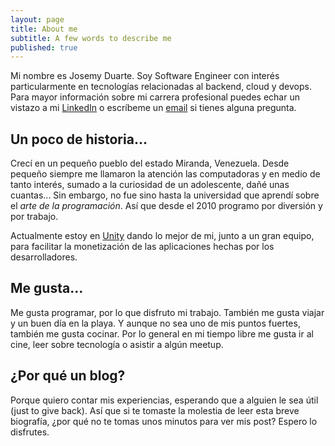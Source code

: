 ```yaml
---
layout: page
title: About me
subtitle: A few words to describe me
published: true
---
```


Mi nombre es Josemy Duarte. Soy Software Engineer con interés particularmente en tecnologías relacionadas al backend, cloud y devops. Para mayor información sobre mi carrera profesional puedes echar un vistazo a mi [LinkedIn](https://www.linkedin.com/in/josemyduarte/) o escríbeme un [email](mailto:duartejosemy@gmail.com) si tienes alguna pregunta.

## Un poco de historia...

Crecí en un pequeño pueblo del estado Miranda, Venezuela. Desde pequeño siempre me llamaron la atención las computadoras y en medio de tanto interés, sumado a la curiosidad de un adolescente, dañé unas cuantas... Sin embargo, no fue sino hasta la universidad que aprendí sobre el *arte de la programación*. Así que desde el 2010 programo por diversión y por trabajo.

Actualmente estoy en [Unity](https://unity.com//) dando lo mejor de mi, junto a un gran equipo, para facilitar la monetización de las aplicaciones hechas por los desarrolladores.

## Me gusta...

Me gusta programar, por lo que disfruto mi trabajo. También me gusta viajar y un buen día en la playa. Y aunque no sea uno de mis puntos fuertes, también me gusta cocinar. Por lo general en mi tiempo libre me gusta ir al cine, leer sobre tecnología o asistir a algún meetup.

## ¿Por qué un blog?

Porque quiero contar mis experiencias, esperando que a alguien le sea útil (just to give back). Así que si te tomaste la molestia de leer esta breve biografía, ¿por qué no te tomas unos minutos para ver mis post? Espero lo disfrutes.
